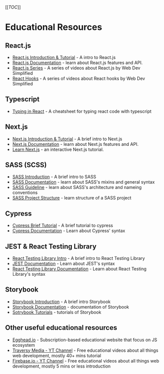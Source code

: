 [[_TOC_]]

# Educational Resources

## React.js

- [React.js Introduction & Tutorial](https://reactjs.org/tutorial/tutorial.html) - A intro to React.js
- [React.js Documentation](https://reactjs.org/docs/getting-started.html) - learn about React.js features and API.
- [React.js Series](https://www.youtube.com/watch?v=1wZoGFF_oi4&list=PLZlA0Gpn_vH_NT5zPVp18nGe_W9LqBDQK&ab_channel=WebDevSimplified) - A series of videos about React.js by Web Dev Simplified
- [React Hooks](https://www.youtube.com/watch?v=O6P86uwfdR0&list=PLZlA0Gpn_vH8EtggFGERCwMY5u5hOjf-h&ab_channel=WebDevSimplified) - A series of videos about React hooks by Web Dev Simplified

## Typescript

- [Typing in React](https://react-typescript-cheatsheet.netlify.app/docs/basic/getting-started/basic_type_example/) - A cheatsheet for typing react code with typescript

## Next.js

- [Next.js Introduction & Tutorial](https://www.youtube.com/watch?v=Sklc_fQBmcs&ab_channel=Fireship) - A brief intro to Next.js
- [Next.js Documentation](https://nextjs.org/docs) - learn about Next.js features and API.
- [Learn Next.js](https://nextjs.org/learn) - an interactive Next.js tutorial.

## SASS (SCSS)

- [SASS Introduction](https://www.youtube.com/watch?v=akDIJa0AP5c&ab_channel=Fireship) - A brief intro to SASS
- [SASS Documentation](https://sass-lang.com/documentation) - learn about SASS's mixins and general syntax
- [SASS Guideline](https://sass-guidelin.es/) - learn about SASS's architecture and nameing conventions
- [SASS Project Structure](https://itnext.io/structuring-your-sass-projects-c8d41fa55ed4) - learn structure of a SASS project

## Cypress

- [Cypress Brief Tutorial](https://www.youtube.com/watch?v=7N63cMKosIE&ab_channel=Fireship) - A brief tutorial to cypress
- [Cypress Documentation](https://docs.cypress.io/) - Learn about Cypress' syntax

## JEST & React Testing Library

- [React Testing Library Intro](https://www.youtube.com/watch?v=JKOwJUM4_RM&ab_channel=LevelUpTuts) - A brief intro to React Testing Library
- [JEST Documentation](https://jestjs.io/docs/getting-started) - Learn about JEST's syntax
- [React Testing Library Documentation](https://testing-library.com/docs/react-testing-library/intro/) - Learn about React Testing Library's syntax

## Storybook

- [Storybook Introduction](https://www.youtube.com/watch?v=p-LFh5Y89eM&ab_channel=Storybook) - A brief intro Storybook
- [Storybook Documentation](https://storybook.js.org/docs/react/get-started/introduction) - documentation of Storybook
- [Sotrybook Tutorials](https://storybook.js.org/tutorials/) - tutorials of Storybook

## Other useful educational resources

- [Egghead.io](https://egghead.io/) - Subscription-based educational website that focus on JS ecosystem
- [Traversy Media - YT Channel](https://www.youtube.com/channel/UC29ju8bIPH5as8OGnQzwJyA) - Free educational videos about all things web development, mostly 40+ mins tutorial
- [Firebase.io - YT Channel](https://www.youtube.com/channel/UCsBjURrPoezykLs9EqgamOA) - Free educational videos about all things web development, mostly 5 mins or less introduction
